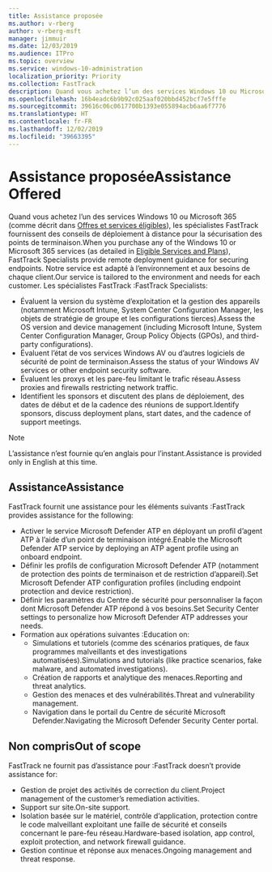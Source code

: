 ```yaml
---
title: Assistance proposée
ms.author: v-rberg
author: v-rberg-msft
manager: jimmuir
ms.date: 12/03/2019
ms.audience: ITPro
ms.topic: overview
ms.service: windows-10-administration
localization_priority: Priority
ms.collection: FastTrack
description: Quand vous achetez l’un des services Windows 10 ou Microsoft 365, les spécialistes FastTrack fournissent des conseils de déploiement à distance pour la sécurisation des points de terminaison. Notre service est adapté à l’environnement et aux besoins de chaque client.
ms.openlocfilehash: 16b4eadc6b9b92c025aaf020bbd452bcf7e5fffe
ms.sourcegitcommit: 39616c06c0617700b1393e055894acb6aa6f7776
ms.translationtype: HT
ms.contentlocale: fr-FR
ms.lasthandoff: 12/02/2019
ms.locfileid: "39663395"
---
```

# <a name="assistance-offered"></a><span data-ttu-id="805cc-104">Assistance proposée</span><span class="sxs-lookup"><span data-stu-id="805cc-104">Assistance Offered</span></span>  

<span data-ttu-id="805cc-105">Quand vous achetez l’un des services Windows 10 ou Microsoft 365 (comme décrit dans [Offres et services éligibles](M365-eligible-services-and-plans.md)), les spécialistes FastTrack fournissent des conseils de déploiement à distance pour la sécurisation des points de terminaison.</span><span class="sxs-lookup"><span data-stu-id="805cc-105">When you purchase any of the Windows 10 or Microsoft 365 services (as detailed in [Eligible Services and Plans](M365-eligible-services-and-plans.md)), FastTrack Specialists provide remote deployment guidance for securing endpoints.</span></span> <span data-ttu-id="805cc-106">Notre service est adapté à l’environnement et aux besoins de chaque client.</span><span class="sxs-lookup"><span data-stu-id="805cc-106">Our service is tailored to the environment and needs for each customer.</span></span> <span data-ttu-id="805cc-107">Les spécialistes FastTrack :</span><span class="sxs-lookup"><span data-stu-id="805cc-107">FastTrack Specialists:</span></span>
- <span data-ttu-id="805cc-108">Évaluent la version du système d’exploitation et la gestion des appareils (notamment Microsoft Intune, System Center Configuration Manager, les objets de stratégie de groupe et les configurations tierces).</span><span class="sxs-lookup"><span data-stu-id="805cc-108">Assess the OS version and device management (including Microsoft Intune, System Center Configuration Manager, Group Policy Objects (GPOs), and third-party configurations).</span></span>
- <span data-ttu-id="805cc-109">Évaluent l’état de vos services Windows AV ou d’autres logiciels de sécurité de point de terminaison.</span><span class="sxs-lookup"><span data-stu-id="805cc-109">Assess the status of your Windows AV services or other endpoint security software.</span></span>
- <span data-ttu-id="805cc-110">Évaluent les proxys et les pare-feu limitant le trafic réseau.</span><span class="sxs-lookup"><span data-stu-id="805cc-110">Assess proxies and firewalls restricting network traffic.</span></span>
- <span data-ttu-id="805cc-111">Identifient les sponsors et discutent des plans de déploiement, des dates de début et de la cadence des réunions de support.</span><span class="sxs-lookup"><span data-stu-id="805cc-111">Identify sponsors, discuss deployment plans, start dates, and the cadence of support meetings.</span></span>

> [!NOTE]
> <span data-ttu-id="805cc-112">L’assistance n’est fournie qu’en anglais pour l’instant.</span><span class="sxs-lookup"><span data-stu-id="805cc-112">Assistance is provided only in English at this time.</span></span> 

## <a name="assistance"></a><span data-ttu-id="805cc-113">Assistance</span><span class="sxs-lookup"><span data-stu-id="805cc-113">Assistance</span></span>

<span data-ttu-id="805cc-114">FastTrack fournit une assistance pour les éléments suivants :</span><span class="sxs-lookup"><span data-stu-id="805cc-114">FastTrack provides assistance for the following:</span></span>
- <span data-ttu-id="805cc-115">Activer le service Microsoft Defender ATP en déployant un profil d’agent ATP à l’aide d’un point de terminaison intégré.</span><span class="sxs-lookup"><span data-stu-id="805cc-115">Enable the Microsoft Defender ATP service by deploying an ATP agent profile using an onboard endpoint.</span></span>
- <span data-ttu-id="805cc-116">Définir les profils de configuration Microsoft Defender ATP (notamment de protection des points de terminaison et de restriction d’appareil).</span><span class="sxs-lookup"><span data-stu-id="805cc-116">Set Microsoft Defender ATP configuration profiles (including endpoint protection and device restriction).</span></span>
- <span data-ttu-id="805cc-117">Définir les paramètres du Centre de sécurité pour personnaliser la façon dont Microsoft Defender ATP répond à vos besoins.</span><span class="sxs-lookup"><span data-stu-id="805cc-117">Set Security Center settings to personalize how Microsoft Defender ATP addresses your needs.</span></span>
- <span data-ttu-id="805cc-118">Formation aux opérations suivantes :</span><span class="sxs-lookup"><span data-stu-id="805cc-118">Education on:</span></span>
    - <span data-ttu-id="805cc-119">Simulations et tutoriels (comme des scénarios pratiques, de faux programmes malveillants et des investigations automatisées).</span><span class="sxs-lookup"><span data-stu-id="805cc-119">Simulations and tutorials (like practice scenarios, fake malware, and automated investigations).</span></span>
    - <span data-ttu-id="805cc-120">Création de rapports et analytique des menaces.</span><span class="sxs-lookup"><span data-stu-id="805cc-120">Reporting and threat analytics.</span></span>
    - <span data-ttu-id="805cc-121">Gestion des menaces et des vulnérabilités.</span><span class="sxs-lookup"><span data-stu-id="805cc-121">Threat and vulnerability management.</span></span>
    - <span data-ttu-id="805cc-122">Navigation dans le portail du Centre de sécurité Microsoft Defender.</span><span class="sxs-lookup"><span data-stu-id="805cc-122">Navigating the Microsoft Defender Security Center portal.</span></span>

## <a name="out-of-scope"></a><span data-ttu-id="805cc-123">Non compris</span><span class="sxs-lookup"><span data-stu-id="805cc-123">Out of scope</span></span>

<span data-ttu-id="805cc-124">FastTrack ne fournit pas d’assistance pour :</span><span class="sxs-lookup"><span data-stu-id="805cc-124">FastTrack doesn’t provide assistance for:</span></span>
- <span data-ttu-id="805cc-125">Gestion de projet des activités de correction du client.</span><span class="sxs-lookup"><span data-stu-id="805cc-125">Project management of the customer’s remediation activities.</span></span>
- <span data-ttu-id="805cc-126">Support sur site.</span><span class="sxs-lookup"><span data-stu-id="805cc-126">On-site support.</span></span>
- <span data-ttu-id="805cc-127">Isolation basée sur le matériel, contrôle d’application, protection contre le code malveillant exploitant une faille de sécurité et conseils concernant le pare-feu réseau.</span><span class="sxs-lookup"><span data-stu-id="805cc-127">Hardware-based isolation, app control, exploit protection, and network firewall guidance.</span></span>
- <span data-ttu-id="805cc-128">Gestion continue et réponse aux menaces.</span><span class="sxs-lookup"><span data-stu-id="805cc-128">Ongoing management and threat response.</span></span>

